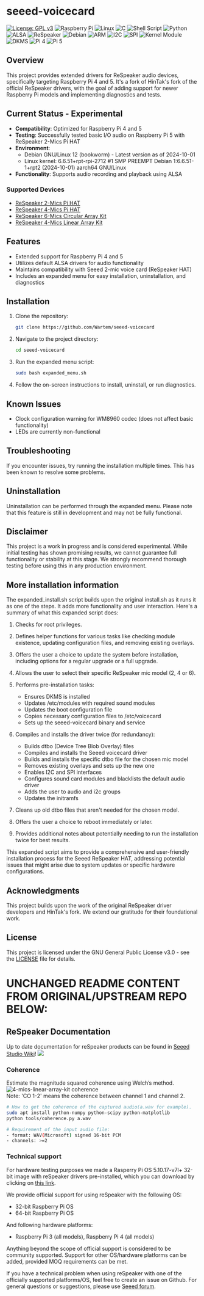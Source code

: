 # seeed-voicecard

[![License: GPL v3](https://img.shields.io/badge/License-GPLv3-blue.svg)](https://www.gnu.org/licenses/gpl-3.0)
![Raspberry Pi](https://img.shields.io/badge/Raspberry%20Pi-A22846?style=for-the-badge&logo=Raspberry%20Pi&logoColor=white)
![Linux](https://img.shields.io/badge/Linux-FCC624?style=for-the-badge&logo=linux&logoColor=black)
![C](https://img.shields.io/badge/c-%2300599C.svg?style=for-the-badge&logo=c&logoColor=white)
![Shell Script](https://img.shields.io/badge/shell_script-%23121011.svg?style=for-the-badge&logo=gnu-bash&logoColor=white)
![Python](https://img.shields.io/badge/python-3670A0?style=for-the-badge&logo=python&logoColor=ffdd54)
![ALSA](https://img.shields.io/badge/ALSA-Audio-brightgreen?style=for-the-badge)
![ReSpeaker](https://img.shields.io/badge/ReSpeaker-Compatible-blue?style=for-the-badge)
![Debian](https://img.shields.io/badge/Debian-D70A53?style=for-the-badge&logo=debian&logoColor=white)
![ARM](https://img.shields.io/badge/ARM-0091BD?style=for-the-badge&logo=arm&logoColor=white)
![I2C](https://img.shields.io/badge/I2C-Enabled-yellowgreen?style=for-the-badge)
![SPI](https://img.shields.io/badge/SPI-Enabled-orange?style=for-the-badge)
![Kernel Module](https://img.shields.io/badge/Kernel-Module-lightgrey?style=for-the-badge)
![DKMS](https://img.shields.io/badge/DKMS-Supported-yellow?style=for-the-badge)
![Pi 4](https://img.shields.io/badge/Raspberry%20Pi%204-Supported-success?style=for-the-badge)
![Pi 5](https://img.shields.io/badge/Raspberry%20Pi%205-Supported-success?style=for-the-badge)

## Overview

This project provides extended drivers for ReSpeaker audio devices, specifically targeting Raspberry Pi 4 and 5. It's a fork of HinTak's fork of the official ReSpeaker drivers, with the goal of adding support for newer Raspberry Pi models and implementing diagnostics and tests.

## Current Status - Experimental

- **Compatibility**: Optimized for Raspberry Pi 4 and 5
- **Testing**: Successfully tested basic I/O audio on Raspberry Pi 5 with ReSpeaker 2-Mics Pi HAT
- **Environment**: 
  - Debian GNU/Linux 12 (bookworm) - Latest version as of 2024-10-01
  - Linux kernel: 6.6.51+rpt-rpi-2712 #1 SMP PREEMPT Debian 1:6.6.51-1+rpt2 (2024-10-01) aarch64 GNU/Linux
- **Functionality**: Supports audio recording and playback using ALSA

### Supported Devices

- [ReSpeaker 2-Mics Pi HAT](https://www.seeedstudio.com/ReSpeaker-2-Mics-Pi-HAT-p-2874.html)
- [ReSpeaker 4-Mics Pi HAT](https://www.seeedstudio.com/ReSpeaker-4-Mic-Array-for-Raspberry-Pi-p-2941.html)
- [ReSpeaker 6-Mics Circular Array Kit](https://www.seeedstudio.com/ReSpeaker-6-Mic-Circular-Array-Kit-for-Raspberry-Pi.html?srsltid=AfmBOooM2fDw69YjqGc_ZIQLruOYx043Ki6fqFli1His9ULooJ1SJJxt)
- [ReSpeaker 4-Mics Linear Array Kit](https://www.seeedstudio.com/ReSpeaker-4-Mic-Linear-Array-Kit-for-Raspberry-Pi.html)

## Features

- Extended support for Raspberry Pi 4 and 5
- Utilizes default ALSA drivers for audio functionality
- Maintains compatibility with Seeed 2-mic voice card (ReSpeaker HAT)
- Includes an expanded menu for easy installation, uninstallation, and diagnostics

## Installation

1. Clone the repository:
   ```bash
   git clone https://github.com/Wartem/seeed-voicecard
   ```
2. Navigate to the project directory:
   ```bash
   cd seeed-voicecard
   ```
3. Run the expanded menu script:
   ```bash
   sudo bash expanded_menu.sh
   ```
4. Follow the on-screen instructions to install, uninstall, or run diagnostics.

## Known Issues

- Clock configuration warning for WM8960 codec (does not affect basic functionality)
- LEDs are currently non-functional

## Troubleshooting

If you encounter issues, try running the installation multiple times. This has been known to resolve some problems.

## Uninstallation

Uninstallation can be performed through the expanded menu. Please note that this feature is still in development and may not be fully functional.

## Disclaimer

This project is a work in progress and is considered experimental. While initial testing has shown promising results, we cannot guarantee full functionality or stability at this stage. We strongly recommend thorough testing before using this in any production environment.

## More installation information
The expanded_install.sh script builds upon the original install.sh as it runs it as one of the steps. It adds more functionality and user interaction. Here's a summary of what this expanded script does:

1. Checks for root privileges.

2. Defines helper functions for various tasks like checking module existence, updating configuration files, and removing existing overlays.

3. Offers the user a choice to update the system before installation, including options for a regular upgrade or a full upgrade.

4. Allows the user to select their specific ReSpeaker mic model (2, 4 or 6).

5. Performs pre-installation tasks:
   - Ensures DKMS is installed
   - Updates /etc/modules with required sound modules
   - Updates the boot configuration file
   - Copies necessary configuration files to /etc/voicecard
   - Sets up the seeed-voicecard binary and service

6. Compiles and installs the driver twice (for redundancy):
   - Builds dtbo (Device Tree Blob Overlay) files
   - Compiles and installs the Seeed voicecard driver
   - Builds and installs the specific dtbo file for the chosen mic model
   - Removes existing overlays and sets up the new one
   - Enables I2C and SPI interfaces
   - Configures sound card modules and blacklists the default audio driver
   - Adds the user to audio and i2c groups
   - Updates the initramfs

7. Cleans up old dtbo files that aren't needed for the chosen model.

8. Offers the user a choice to reboot immediately or later.

9. Provides additional notes about potentially needing to run the installation twice for best results.

This expanded script aims to provide a comprehensive and user-friendly installation process for the Seeed ReSpeaker HAT, addressing potential issues that might arise due to system updates or specific hardware configurations.

## Acknowledgments

This project builds upon the work of the original ReSpeaker driver developers and HinTak's fork. We extend our gratitude for their foundational work.

## License

This project is licensed under the GNU General Public License v3.0 - see the [LICENSE](LICENSE) file for details.  
# 
# UNCHANGED README CONTENT FROM ORIGINAL/UPSTREAM REPO BELOW:

## ReSpeaker Documentation

Up to date documentation for reSpeaker products can be found in [Seeed Studio Wiki](https://wiki.seeedstudio.com/ReSpeaker/)!
![](https://files.seeedstudio.com/wiki/ReSpeakerProductGuide/img/Raspberry_Pi_Mic_Array_Solutions.png)

### Coherence

Estimate the magnitude squared coherence using Welch’s method.
![4-mics-linear-array-kit coherence](https://user-images.githubusercontent.com/3901856/37277486-beb1dd96-261f-11e8-898b-84405bfc7cea.png)  
Note: 'CO 1-2' means the coherence between channel 1 and channel 2.

```bash
# How to get the coherence of the captured audio(a.wav for example).
sudo apt install python-numpy python-scipy python-matplotlib
python tools/coherence.py a.wav

# Requirement of the input audio file:
- format: WAV(Microsoft) signed 16-bit PCM
- channels: >=2
```

### Technical support

For hardware testing purposes we made a Rasperry Pi OS 5.10.17-v7l+ 32-bit image with reSpeaker drivers pre-installed, which you can download by clicking on [this link](https://files.seeedstudio.com/linux/Raspberry%20Pi%204%20reSpeaker/2021-05-07-raspios-buster-armhf-lite-respeaker.img.xz).

We provide official support for using reSpeaker with the following OS:
- 32-bit Raspberry Pi OS
- 64-bit Raspberry Pi OS

And following hardware platforms:
- Raspberry Pi 3 (all models), Raspberry Pi 4 (all models)

Anything beyond the scope of official support is considered to be community supported. Support for other OS/hardware platforms can be added, provided MOQ requirements can be met. 

If you have a technical problem when using reSpeaker with one of the officially supported platforms/OS, feel free to create an issue on Github. For general questions or suggestions, please use [Seeed forum](https://forum.seeedstudio.com/c/products/respeaker/15). 
